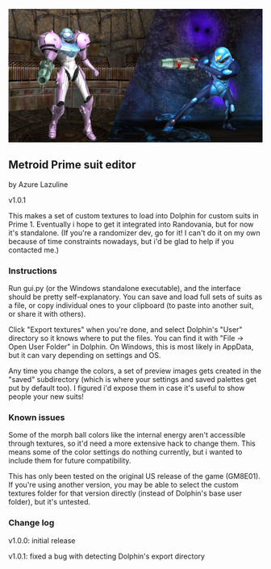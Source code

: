 ![Samus with some new suits](github-images/header.jpg)

## Metroid Prime suit editor
by Azure Lazuline

v1.0.1

This makes a set of custom textures to load into Dolphin for custom suits in Prime 1.
Eventually i hope to get it integrated into Randovania, but for now it's standalone.
(If you're a randomizer dev, go for it! I can't do it on my own because of time
constraints nowadays, but i'd be glad to help if you contacted me.)

### Instructions

Run gui.py (or the Windows standalone executable), and the interface should be pretty
self-explanatory. You can save and load full sets of suits as a file, or copy
individual ones to your clipboard (to paste into another suit, or share it with
others).

Click "Export textures" when you're done, and select Dolphin's "User" directory so it
knows where to put the files. You can find it with "File -> Open User Folder" in
Dolphin. On Windows, this is most likely in AppData, but it can vary depending on
settings and OS.

Any time you change the colors, a set of preview images gets created in the "saved"
subdirectory (which is where your settings and saved palettes get put by default
too). I figured i'd expose them in case it's useful to show people your new suits!

### Known issues

Some of the morph ball colors like the internal energy aren't accessible through
textures, so it'd need a more extensive hack to change them. This means some of the
color settings do nothing currently, but i wanted to include them for future
compatibility.

This has only been tested on the original US release of the game (GM8E01). If you're
using another version, you may be able to select the custom textures folder for that
version directly (instead of Dolphin's base user folder), but it's untested.

### Change log

v1.0.0: initial release

v1.0.1: fixed a bug with detecting Dolphin's export directory